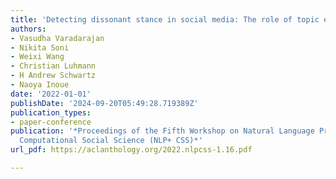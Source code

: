 ```yaml
---
title: 'Detecting dissonant stance in social media: The role of topic exposure'
authors:
- Vasudha Varadarajan
- Nikita Soni
- Weixi Wang
- Christian Luhmann
- H Andrew Schwartz
- Naoya Inoue
date: '2022-01-01'
publishDate: '2024-09-20T05:49:28.719389Z'
publication_types:
- paper-conference
publication: '*Proceedings of the Fifth Workshop on Natural Language Processing and
  Computational Social Science (NLP+ CSS)*'
url_pdf: https://aclanthology.org/2022.nlpcss-1.16.pdf

---
```

